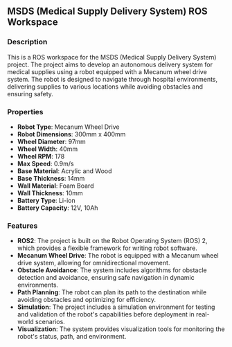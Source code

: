 ## MSDS (Medical Supply Delivery System) ROS Workspace 

### Description
This is a ROS workspace for the MSDS (Medical Supply Delivery System) project. The project aims to develop an autonomous delivery system for medical supplies using a robot equipped with a Mecanum wheel drive system.
The robot is designed to navigate through hospital environments, delivering supplies to various locations while avoiding obstacles and ensuring safety.

### Properties
- **Robot Type**: Mecanum Wheel Drive
- **Robot Dimensions**: 300mm x 400mm
- **Wheel Diameter**: 97mm
- **Wheel Width**: 40mm
- **Wheel RPM**: 178
- **Max Speed**: 0.9m/s
- **Base Material**: Acrylic and Wood
- **Base Thickness**: 14mm
- **Wall Material**: Foam Board
- **Wall Thickness**: 10mm
- **Battery Type**: Li-ion
- **Battery Capacity**: 12V, 10Ah

### Features
- **ROS2**: The project is built on the Robot Operating System (ROS) 2, which provides a flexible framework for writing robot software.
- **Mecanum Wheel Drive**: The robot is equipped with a Mecanum wheel drive system, allowing for omnidirectional movement.
- **Obstacle Avoidance**: The system includes algorithms for obstacle detection and avoidance, ensuring safe navigation in dynamic environments.
- **Path Planning**: The robot can plan its path to the destination while avoiding obstacles and optimizing for efficiency.
- **Simulation**: The project includes a simulation environment for testing and validation of the robot's capabilities before deployment in real-world scenarios.
- **Visualization**: The system provides visualization tools for monitoring the robot's status, path, and environment.

<!-- ### Installation -->
